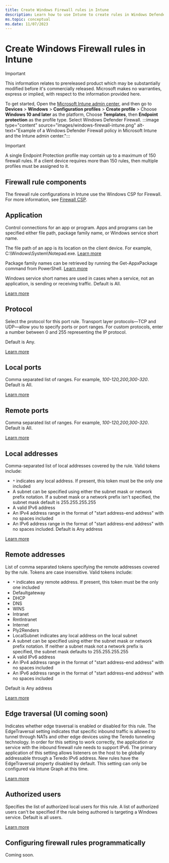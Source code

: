 ```yaml
---
title: Create Windows Firewall rules in Intune 
description: Learn how to use Intune to create rules in Windows Defender Firewall with Advanced Security. Start by creating a profile in Device Configuration in Intune.
ms.topic: conceptual
ms.date: 11/07/2023
---
```


# Create Windows Firewall rules in Intune

>[!IMPORTANT]
>This information relates to prereleased product which may be substantially modified before it's commercially released. Microsoft makes no warranties, express or implied, with respect to the information provided here.

To get started, Open the [Microsoft Intune admin center](https://go.microsoft.com/fwlink/?linkid=2109431), and then go to **Devices** > **Windows** > **Configuration profiles** > **Create profile** > Choose **Windows 10 and later** as the platform, Choose **Templates**, then **Endpoint protection** as the profile type.
Select Windows Defender Firewall.
:::image type="content" source="images/windows-firewall-intune.png" alt-text="Example of a Windows Defender Firewall policy in Microsoft Intune and the Intune admin center.":::

>[!IMPORTANT]
>A single Endpoint Protection profile may contain up to a maximum of 150 firewall rules. If a client device requires more than 150 rules, then multiple profiles must be assigned to it.

## Firewall rule components

The firewall rule configurations in Intune use the Windows CSP for Firewall. For more information, see [Firewall CSP](/windows/client-management/mdm/firewall-csp).

## Application

Control connections for an app or program.
Apps and programs can be specified either file path, package family name, or Windows service short name.

The file path of an app is its location on the client device.
For example, C:\Windows\System\Notepad.exe.
[Learn more](/windows/client-management/mdm/firewall-csp#filepath)

Package family names can be retrieved by running the Get-AppxPackage command from PowerShell.
[Learn more](https://aka.ms/intunefirewallPackageNameFromPowerShell)

Windows service short names are used in cases when a service, not an application, is sending or receiving traffic.
Default is All.

[Learn more](/windows/client-management/mdm/firewall-csp#servicename)

## Protocol

Select the protocol for this port rule. Transport layer protocols—TCP and UDP—allow you to specify ports or port ranges. For custom protocols, enter a number between 0 and 255 representing the IP protocol.

Default is Any.

[Learn more](/windows/client-management/mdm/firewall-csp#protocol)

## Local ports

Comma separated list of ranges. For example, *100-120,200,300-320*. Default is All.

[Learn more](/windows/client-management/mdm/firewall-csp#localportranges)

## Remote ports

Comma separated list of ranges. For example, *100-120,200,300-320*. Default is All.

[Learn more](/windows/client-management/mdm/firewall-csp#remoteportranges)

## Local addresses

Comma-separated list of local addresses covered by the rule. Valid tokens include:

- `*` indicates any local address. If present, this token must be the only one included
- A subnet can be specified using either the subnet mask or network prefix notation. If a subnet mask or a network prefix isn't specified, the subnet mask default is 255.255.255.255
- A valid IPv6 address
- An IPv4 address range in the format of "start address-end address" with no spaces included
- An IPv6 address range in the format of "start address-end address" with no spaces included. Default is Any address

[Learn more](/windows/client-management/mdm/firewall-csp#localaddressranges)

## Remote addresses

List of comma separated tokens specifying the remote addresses covered by the rule. Tokens are case insensitive. Valid tokens include:

- `*` indicates any remote address. If present, this token must be the only one included
- Defaultgateway
- DHCP
- DNS
- WINS
- Intranet
- RmtIntranet
- Internet
- Ply2Renders
- LocalSubnet indicates any local address on the local subnet
- A subnet can be specified using either the subnet mask or network prefix notation. If neither a subnet mask not a network prefix is specified, the subnet mask defaults to 255.255.255.255
- A valid IPv6 address
- An IPv4 address range in the format of "start address-end address" with no spaces included
- An IPv6 address range in the format of "start address-end address" with no spaces included

Default is Any address

[Learn more](https://aka.ms/intunefirewallremotaddressrule)

## Edge traversal (UI coming soon)

Indicates whether edge traversal is enabled or disabled for this rule. The EdgeTraversal setting indicates that specific inbound traffic is allowed to tunnel through NATs and other edge devices using the Teredo tunneling technology. In order for this setting to work correctly, the application or service with the inbound firewall rule needs to support IPv6. The primary application of this setting allows listeners on the host to be globally addressable through a Teredo IPv6 address. New rules have the EdgeTraversal property disabled by default. This setting can only be configured via Intune Graph at this time.

[Learn more](/windows/client-management/mdm/firewall-csp#edgetraversal)

## Authorized users

Specifies the list of authorized local users for this rule. A list of authorized users can't be specified if the rule being authored is targeting a Windows service. Default is all users.

[Learn more](/windows/client-management/mdm/firewall-csp#localuserauthorizedlist)

## Configuring firewall rules programmatically

Coming soon.
